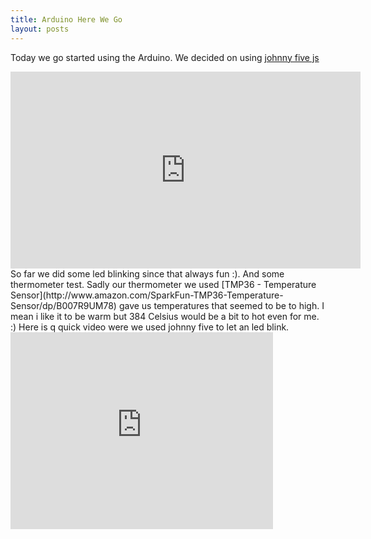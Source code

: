 ```yaml
---
title: Arduino Here We Go
layout: posts
---
```

Today we go started using the Arduino.
We decided on using [johnny five js ](https://github.com/rwaldron/johnny-five)
<iframe width="560" height="315" src="https://www.youtube.com/embed/8s2--hfsJDY" frameborder="0" allowfullscreen></iframe>
So far we did some led blinking since that always fun :). And some thermometer test.  
Sadly our thermometer we used [TMP36 - Temperature Sensor](http://www.amazon.com/SparkFun-TMP36-Temperature-Sensor/dp/B007R9UM78)  
gave us temperatures that seemed to be to high.  
I mean i like it to be warm but 384 Celsius would be a bit to hot even for me. :)  
Here is q quick video were we used johnny five to let an led blink.  
<iframe width="420" height="315" src="https://www.youtube.com/embed/xExw9M-NH4o" frameborder="0" allowfullscreen></iframe>

